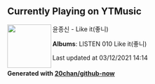 ## Currently Playing on YTMusic

[<img align="left" width="100" src="https://lh3.googleusercontent.com/sRjnNH8-M2Vu9ijQj2l8yos_NkMgl7OtpDBCXH4aWWKJmb17snm6idT7t7mD2mDaGJNlLa-K0ZeOLvV7">](https://music.youtube.com/watch?v=oDOVv8qCREk)

윤종신 - Like it(좋니)

**Albums**: LISTEN 010 Like it(좋니)

Last updated at 03/12/2021 14:14

#### Generated with [20chan/github-now](https://github.com/20chan/github-now)


<!--
**20chan/20chan** is a ✨ _special_ ✨ repository because its `README.md` (this file) appears on your GitHub profile.

Here are some ideas to get you started:

- 🔭 I’m currently working on ...
- 🌱 I’m currently learning ...
- 👯 I’m looking to collaborate on ...
- 🤔 I’m looking for help with ...
- 💬 Ask me about ...
- 📫 How to reach me: ...
- 😄 Pronouns: ...
- ⚡ Fun fact: ...
-->
